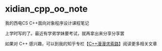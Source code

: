 # xidian_cpp_oo_note
我的西电CS C++面向对象程序设计课程笔记


上学时写的了。最近有学弟学妹要考试，就再拿出来分享分享罢

如果对 C++ 感兴趣，可以到我的知乎专栏【[C++漫漫求索路](https://www.zhihu.com/column/c_1576866191192338432)】阅读更多相关文章
